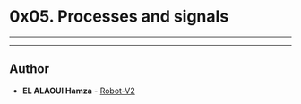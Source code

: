 # 0x05. Processes and signals

---

---

## Author
* **EL ALAOUI Hamza** - [Robot-V2](https://github.com/Robot-V2)

